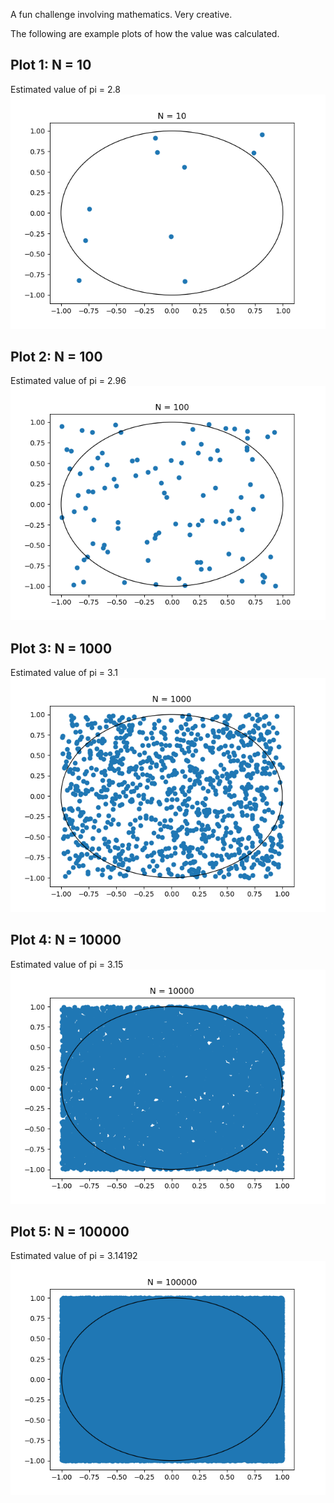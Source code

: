 A fun challenge involving mathematics. Very creative.

The following are example plots of how the value was calculated.

## Plot 1: N = 10
Estimated value of pi = 2.8
![n is 10](./Figure_1.png)

## Plot 2: N = 100
Estimated value of pi = 2.96
![n is 100](./Figure_2.png)

## Plot 3: N = 1000
Estimated value of pi = 3.1
![n is 1000](./Figure_3.png)

## Plot 4: N = 10000
Estimated value of pi = 3.15
![n is 1000](./Figure_4.png)

## Plot 5: N = 100000
Estimated value of pi = 3.14192
![n is 1000](./Figure_5.png)

